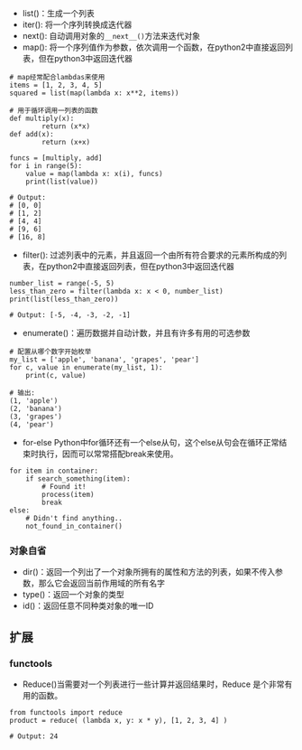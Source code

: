 - list()：生成一个列表
- iter(): 将一个序列转换成迭代器
- next(): 自动调用对象的`__next__()`方法来迭代对象
- map(): 将一个序列值作为参数，依次调用一个函数，在python2中直接返回列表，但在python3中返回迭代器
```
# map经常配合lambdas来使用
items = [1, 2, 3, 4, 5]
squared = list(map(lambda x: x**2, items))

# 用于循环调用一列表的函数
def multiply(x):
        return (x*x)
def add(x):
        return (x+x)

funcs = [multiply, add]
for i in range(5):
    value = map(lambda x: x(i), funcs)
    print(list(value))

# Output:
# [0, 0]
# [1, 2]
# [4, 4]
# [9, 6]
# [16, 8]
```
- filter(): 过滤列表中的元素，并且返回一个由所有符合要求的元素所构成的列表，在python2中直接返回列表，但在python3中返回迭代器
```
number_list = range(-5, 5)
less_than_zero = filter(lambda x: x < 0, number_list)
print(list(less_than_zero))  

# Output: [-5, -4, -3, -2, -1]
```

- enumerate()：遍历数据并自动计数，并且有许多有用的可选参数
```
# 配置从哪个数字开始枚举
my_list = ['apple', 'banana', 'grapes', 'pear']
for c, value in enumerate(my_list, 1):
    print(c, value)

# 输出:
(1, 'apple')
(2, 'banana')
(3, 'grapes')
(4, 'pear')
```

- for-else
Python中for循环还有一个else从句，这个else从句会在循环正常结束时执行，因而可以常常搭配break来使用。
```
for item in container:
    if search_something(item):
        # Found it!
        process(item)
        break
else:
    # Didn't find anything..
    not_found_in_container()
```

### 对象自省
- dir()：返回一个列出了一个对象所拥有的属性和方法的列表，如果不传入参数，那么它会返回当前作用域的所有名字
- type()：返回一个对象的类型
- id()：返回任意不同种类对象的唯一ID


## 扩展
### functools
- Reduce()当需要对一个列表进行一些计算并返回结果时，Reduce 是个非常有用的函数。
```
from functools import reduce
product = reduce( (lambda x, y: x * y), [1, 2, 3, 4] )

# Output: 24
```